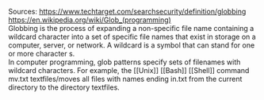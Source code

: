Sources:
https://www.techtarget.com/searchsecurity/definition/globbing
https://en.wikipedia.org/wiki/Glob_(programming)
\
Globbing is the process of expanding a non-specific file name containing a wildcard character into a set of specific file names that exist in storage on a computer, server, or network. A wildcard is a symbol that can stand for one or more character s.
\
In computer programming, glob patterns specify sets of filenames with wildcard characters. For example, the [[Unix]] [[Bash]] [[Shell]] command mv.txt textfiles/moves all files with names ending in.txt from the current directory to the directory textfiles.
